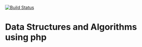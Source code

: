 [![Build Status](https://travis-ci.org/babanesma/DataStructuresAlgorithms.svg?branch=master)](https://travis-ci.org/babanesma/DataStructuresAlgorithms)

# Data Structures and Algorithms using php
